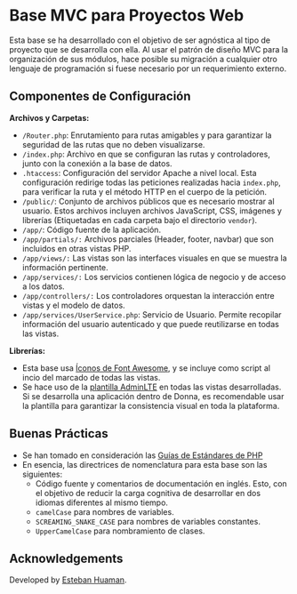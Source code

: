 # Base MVC para Proyectos Web

Esta base se ha desarrollado con el objetivo de ser agnóstica al tipo de proyecto que se desarrolla con ella. Al usar el patrón de diseño MVC para la organización de sus módulos, hace posible su migración a cualquier otro lenguaje de programación si fuese necesario por un requerimiento externo.

## Componentes de Configuración

**Archivos y Carpetas:**

- `/Router.php`: Enrutamiento para rutas amigables y para garantizar la seguridad de las rutas que no deben visualizarse.
- `/index.php`: Archivo en que se configuran las rutas y controladores, junto con la conexión a la base de datos.
- `.htaccess`: Configuración del servidor Apache a nivel local. Esta configuración redirige todas las peticiones realizadas hacia `index.php`, para verificar la ruta y el método HTTP en el cuerpo de la petición.
- `/public/`: Conjunto de archivos públicos que es necesario mostrar al usuario. Estos archivos incluyen archivos JavaScript, CSS, imágenes y librerías (Etiquetadas en cada carpeta bajo el directorio `vendor`).
- `/app/`: Código fuente de la aplicación.
- `/app/partials/:` Archivos parciales (Header, footer, navbar) que son incluidos en otras vistas PHP.
- `/app/views/:` Las vistas son las interfaces visuales en que se muestra la información pertinente.
- `/app/services/:` Los servicios contienen lógica de negocio y de acceso a los datos.
- `/app/controllers/:` Los controladores orquestan la interacción entre vistas y el modelo de datos.
- `/app/services/UserService.php`: Servicio de Usuario. Permite recopilar información del usuario autenticado y que puede reutilizarse en todas las vistas.

**Librerías:**

- Esta base usa [Íconos de Font Awesome](https://fontawesome.com/), y se incluye como script al incio del marcado de todas las vistas.
- Se hace uso de la [plantilla AdminLTE](https://adminlte.io/) en todas las vistas desarrolladas. Si se desarrolla una aplicación dentro de Donna, es recomendable usar la plantilla para garantizar la consistencia visual en toda la plataforma.

## Buenas Prácticas

- Se han tomado en consideración las [Guías de Estándares de PHP](https://phptherightway.com/)
- En esencia, las directrices de nomenclatura para esta base son las siguientes:
  - Código fuente y comentarios de documentación en inglés. Esto, con el objetivo de reducir la carga cognitiva de desarrollar en dos idiomas diferentes al mismo tiempo.
  - `camelCase` para nombres de variables.
  - `SCREAMING_SNAKE_CASE` para nombres de variables constantes.
  - `UpperCamelCase` para nombramiento de clases.

## Acknowledgements

Developed by [Esteban Huaman](https://github.com/ehmenzala).
